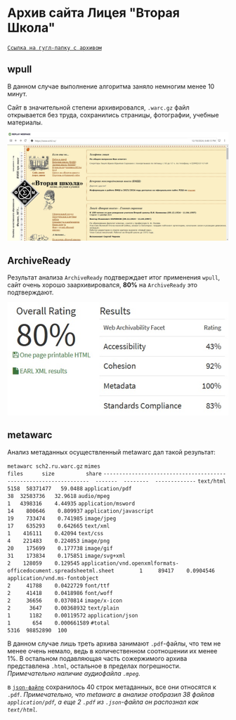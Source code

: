 # Архив сайта Лицея "Вторая Школа"

[`Ссылка на гугл-папку с архивом`](https://drive.google.com/drive/folders/1z4lhP0ui4xWIlmJN4UXVdWgOiPV26tOm?usp=drive_link)

## wpull

В данном случае выполнение алгоритма заняло немногим менее 10 минут. 

Сайт в значительной степени архивировался, `.warc.gz` файл открывается без труда, сохранились страницы, фотографии, учебные материалы.

![Фото архива wpull](./sch2_photo1.jpg)

## ArchiveReady

Результат анализа `ArchiveReady` подтверждает итог применения `wpull`, сайт очень хорошо заархивировался, **80%** на `ArchiveReady` это подтверждают.

![Фото ArchiveReady](./sch2_photo2.jpg)

## metawarc

Анализ метаданных осуществленный metawarc дал такой результат:

`metawarc sch2.ru.warc.gz`
`mimes                                                                files      size          share`
`-----------------------------------------------------------------  -------  --------  -------------`
`text/html                                                             5158  58371477   59.0488`
`application/pdf                                                         38  32583736   32.9618`
`audio/mpeg                                                               1   4398316    4.44935`
`application/msword                                                      14    800646    0.809937`
`application/javascript                                                  19    733474    0.741985`
`image/jpeg                                                              17    635293    0.642665`
`text/xml                                                                 1    416111    0.42094`
`text/css                                                                 4    221483    0.224053`
`image/png                                                               20    175699    0.177738`
`image/gif                                                               31    173834    0.175851`
`image/svg+xml                                                            2    128059    0.129545`
`application/vnd.openxmlformats-officedocument.spreadsheetml.sheet        1     89417    0.0904546`
`application/vnd.ms-fontobject                                            2     41788    0.0422729`
`font/ttf                                                                 2     41418    0.0418986`
`font/woff                                                                2     36656    0.0370814`
`image/x-icon                                                             2      3647    0.00368932`
`text/plain                                                               1      1182    0.00119572`
`application/json                                                         1       654    0.000661589`
`#total                                                                5316  98852890  100`


В данном случае лишь треть архива занимают `.pdf`-файлы, что тем не менее очень немало, ведь в количественном соотношении их менее 1%. В остальном подавляющая часть сожержимого архива представлена `.html`, остальное в пределах погрешности. *Примечательно наличие аудиофайла `.mpeg`.*

в [`json-файле`](./sch2.ru_meta.jsonl) сохранилось 40 строк метаданных, все они относятся к `.pdf`. *Примечательно, что metawarc в анализе отобразил 38 файлов `application/pdf`, а еще 2 `.pdf` из `.json`-файла он распознал как `text/html`.*
